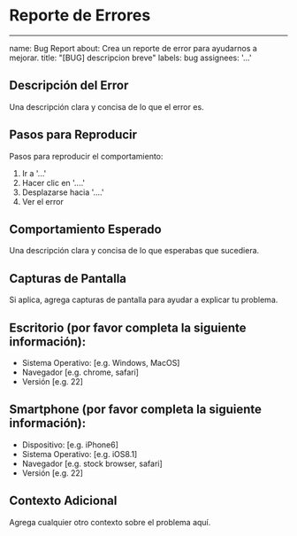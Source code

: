 # Reporte de Errores
---
name: Bug Report
about: Crea un reporte de error para ayudarnos a mejorar.
title: "[BUG] descripcion breve"
labels: bug
assignees: '...'

## Descripción del Error
Una descripción clara y concisa de lo que el error es.

## Pasos para Reproducir
Pasos para reproducir el comportamiento:
1. Ir a '...'
2. Hacer clic en '....'
3. Desplazarse hacia '....'
4. Ver el error

## Comportamiento Esperado
Una descripción clara y concisa de lo que esperabas que sucediera.

## Capturas de Pantalla
Si aplica, agrega capturas de pantalla para ayudar a explicar tu problema.

## Escritorio (por favor completa la siguiente información):
 - Sistema Operativo: [e.g. Windows, MacOS]
 - Navegador [e.g. chrome, safari]
 - Versión [e.g. 22]

## Smartphone (por favor completa la siguiente información):
 - Dispositivo: [e.g. iPhone6]
 - Sistema Operativo: [e.g. iOS8.1]
 - Navegador [e.g. stock browser, safari]
 - Versión [e.g. 22]

## Contexto Adicional
Agrega cualquier otro contexto sobre el problema aquí.